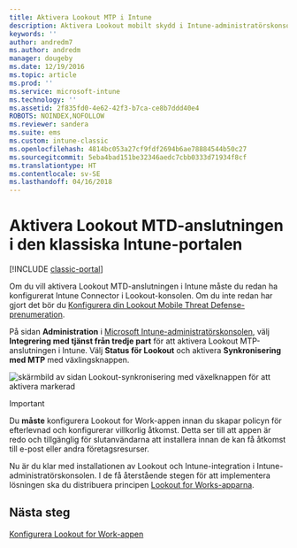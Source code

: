 ```yaml
---
title: Aktivera Lookout MTP i Intune
description: Aktivera Lookout mobilt skydd i Intune-administratörskonsolen.
keywords: ''
author: andredm7
ms.author: andredm
manager: dougeby
ms.date: 12/19/2016
ms.topic: article
ms.prod: ''
ms.service: microsoft-intune
ms.technology: ''
ms.assetid: 2f835fd0-4e62-42f3-b7ca-ce8b7ddd40e4
ROBOTS: NOINDEX,NOFOLLOW
ms.reviewer: sandera
ms.suite: ems
ms.custom: intune-classic
ms.openlocfilehash: 4814bc053a27cf9fdf2694b6ae78884544b50c27
ms.sourcegitcommit: 5eba4bad151be32346aedc7cbb0333d71934f8cf
ms.translationtype: HT
ms.contentlocale: sv-SE
ms.lasthandoff: 04/16/2018
---
```

# <a name="enable-lookout-mtd-connection-in-the-intune-classic-portal"></a>Aktivera Lookout MTD-anslutningen i den klassiska Intune-portalen

[!INCLUDE [classic-portal](../includes/classic-portal.md)]

Om du vill aktivera Lookout MTD-anslutningen i Intune måste du redan ha konfigurerat Intune Connector i Lookout-konsolen.  Om du inte redan har gjort det bör du [Konfigurera din Lookout Mobile Threat Defense-prenumeration](setup-your-lookout-mtd-subscription.md).

På sidan **Administration** i [Microsoft Intune-administratörskonsolen](https://manage.microsoft.com), välj **Integrering med tjänst från tredje part** för att aktivera Lookout MTP-anslutningen i Intune. Välj **Status för Lookout** och aktivera **Synkronisering med MTP** med växlingsknappen.

![skärmbild av sidan Lookout-synkronisering med växelknappen för att aktivera markerad](../media/mtp/lookout-intune-synchronization.png)

>[!IMPORTANT]
> Du **måste** konfigurera Lookout for Work-appen innan du skapar policyn för efterlevnad och konfigurerar villkorlig åtkomst. Detta ser till att appen är redo och tillgänglig för slutanvändarna att installera innan de kan få åtkomst till e-post eller andra företagsresurser.

Nu är du klar med installationen av Lookout och Intune-integration i Intune-administratörskonsolen.  I de få återstående stegen för att implementera lösningen ska du distribuera principen [Lookout for Works-apparna](/intune-classic/deploy-use/device-threat-protection-policy).


## <a name="next-steps"></a>Nästa steg
[Konfigurera Lookout for Work-appen](/intune-classic/deploy-use/device-threat-protection-apps)
